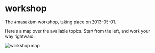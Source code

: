 workshop
========

The #masakism workshop, taking place on 2013-05-01.

Here's a map over the available topics. Start from the left, and work your way
rightward.

![workshop map](https://raw.github.com/masak/workshop/master/workshop-map.png)

